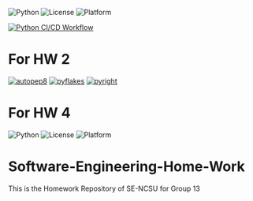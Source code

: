 ![Python](https://img.shields.io/badge/language-Python-blue)
![License](https://img.shields.io/badge/license-BSD--2--Clause-blue)
![Platform](https://img.shields.io/badge/platform-Linux-brightgreen)

[![Python CI/CD Workflow](https://github.com/SEGroup13/Software-Engineering-Home-Work/actions/workflows/.python-app.yml/badge.svg)](https://github.com/SEGroup13/Software-Engineering-Home-Work/actions/workflows/.python-app.yml)


# For HW 2

[![autopep8](https://img.shields.io/badge/code%20style-autopep8-brightgreen?style=flat-square&logo=python&logoColor=white)](https://github.com/SEGroup18/Software-Engineering-Home-Work/actions/workflows/ci.yml)
[![pyflakes](https://img.shields.io/badge/linter-pyflakes-brightgreen?style=flat-square&logo=python&logoColor=white)](https://github.com/SEGroup18/Software-Engineering-Home-Work/actions/workflows/ci.yml)
[![pyright](https://img.shields.io/badge/types-pyright-blue?style=flat-square&logo=python&logoColor=white)](https://github.com/SEGroup18/Software-Engineering-Home-Work/actions/workflows/ci.yml)

# For HW 4
![Python](https://img.shields.io/badge/language-Python-blue)
![License](https://img.shields.io/badge/license-BSD--2--Clause-blue)
![Platform](https://img.shields.io/badge/platform-Linux-brightgreen)

# Software-Engineering-Home-Work
This is the Homework Repository of SE-NCSU for Group 13
